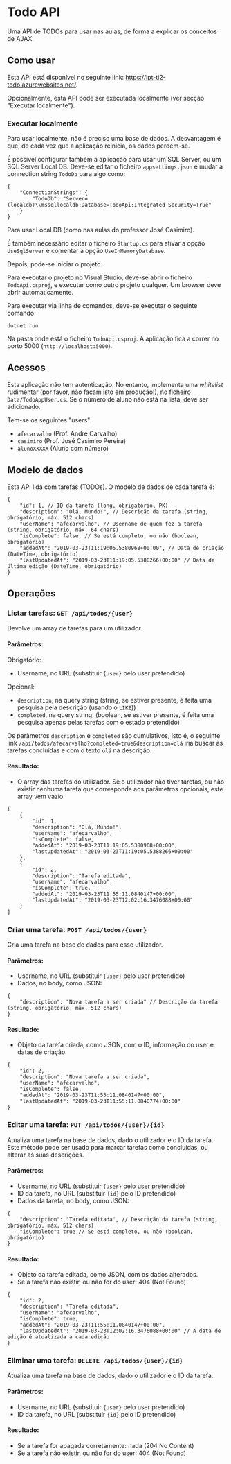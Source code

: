 # Todo API

Uma API de TODOs para usar nas aulas, de forma a explicar os conceitos de AJAX.

## Como usar

Esta API está disponível no seguinte link: https://ipt-ti2-todo.azurewebsites.net/.

Opcionalmente, esta API pode ser executada localmente (ver secção "Executar localmente").

### Executar localmente

Para usar localmente, não é preciso uma base de dados. A desvantagem é que, de cada vez que a aplicação reinicia, os dados perdem-se.

É possível configurar também a aplicação para usar um SQL Server, ou um SQL Server Local DB. Deve-se editar o ficheiro `appsettings.json` e mudar a connection string `TodoDb` para algo como:

```jsonc
{
    "ConnectionStrings": {
        "TodoDb": "Server=(localdb)\\mssqllocaldb;Database=TodoApi;Integrated Security=True"
    }
}
```

Para usar Local DB (como nas aulas do professor José Casimiro).

É também necessário editar o ficheiro `Startup.cs` para ativar a opção `UseSqlServer` e comentar a opção `UseInMemoryDatabase`.

Depois, pode-se iniciar o projeto.

Para executar o projeto no Visual Studio, deve-se abrir o ficheiro `TodoApi.csproj`, e executar como outro projeto qualquer. Um browser deve abrir automaticamente.

Para executar via linha de comandos, deve-se executar o seguinte comando:

```
dotnet run
```

Na pasta onde está o ficheiro `TodoApi.csproj`. A aplicação fica a correr no porto 5000 (`http://localhost:5000`).

## Acessos

Esta aplicação não tem autenticação. No entanto, implementa uma _whitelist_ rudimentar (por favor, não façam isto em produção!), no ficheiro `Data/TodoAppUser.cs`. Se o número de aluno não está na lista, deve ser adicionado.

Tem-se os seguintes "users":

-   `afecarvalho` (Prof. André Carvalho)
-   `casimiro` (Prof. José Casimiro Pereira)
-   `alunoXXXXX` (Aluno com número)

## Modelo de dados

Esta API lida com tarefas (TODOs). O modelo de dados de cada tarefa é:

```jsonc
{
    "id": 1, // ID da tarefa (long, obrigatório, PK)
    "description": "Olá, Mundo!", // Descrição da tarefa (string, obrigatório, máx. 512 chars)
    "userName": "afecarvalho", // Username de quem fez a tarefa (string, obrigatório, máx. 64 chars)
    "isComplete": false, // Se está completo, ou não (boolean, obrigatório)
    "addedAt": "2019-03-23T11:19:05.5380968+00:00", // Data de criação (DateTime, obrigatório)
    "lastUpdatedAt": "2019-03-23T11:19:05.5388266+00:00" // Data de última edição (DateTime, obrigatório)
}
```

## Operações

### Listar tarefas: `GET /api/todos/{user}`

Devolve um array de tarefas para um utilizador.

#### Parâmetros:

Obrigatório:

-   Username, no URL (substituir `{user}` pelo user pretendido)

Opcional:

-   `description`, na query string (string, se estiver presente, é feita uma pesquisa pela descrição (usando o `LIKE`))
-   `completed`, na query string, (boolean, se estiver presente, é feita uma pesquisa apenas pelas tarefas com o estado pretendido)

Os parâmetros `description` e `completed` são cumulativos, isto é, o seguinte link `/api/todos/afecarvalho?completed=true&description=olá` iria buscar as tarefas concluídas e com o texto `olá` na descrição.

#### Resultado:

-   O array das tarefas do utilizador. Se o utilizador não tiver tarefas, ou não existir nenhuma tarefa que corresponde aos parâmetros opcionais, este array vem vazio.

```jsonc
[
    {
        "id": 1,
        "description": "Olá, Mundo!",
        "userName": "afecarvalho",
        "isComplete": false,
        "addedAt": "2019-03-23T11:19:05.5380968+00:00",
        "lastUpdatedAt": "2019-03-23T11:19:05.5388266+00:00"
    },
    {
        "id": 2,
        "description": "Tarefa editada",
        "userName": "afecarvalho",
        "isComplete": true,
        "addedAt": "2019-03-23T11:55:11.0840147+00:00",
        "lastUpdatedAt": "2019-03-23T12:02:16.3476088+00:00"
    }
]
```

### Criar uma tarefa: `POST /api/todos/{user}`

Cria uma tarefa na base de dados para esse utilizador.

#### Parâmetros:

-   Username, no URL (substituir `{user}` pelo user pretendido)
-   Dados, no body, como JSON:

```jsonc
{
    "description": "Nova tarefa a ser criada" // Descrição da tarefa (string, obrigatório, máx. 512 chars)
}
```

#### Resultado:

-   Objeto da tarefa criada, como JSON, com o ID, informação do user e datas de criação.

```jsonc
{
    "id": 2,
    "description": "Nova tarefa a ser criada",
    "userName": "afecarvalho",
    "isComplete": false,
    "addedAt": "2019-03-23T11:55:11.0840147+00:00",
    "lastUpdatedAt": "2019-03-23T11:55:11.0840774+00:00"
}
```

### Editar uma tarefa: `PUT /api/todos/{user}/{id}`

Atualiza uma tarefa na base de dados, dado o utilizador e o ID da tarefa. Este método pode ser usado para marcar tarefas como concluídas, ou alterar as suas descrições.

#### Parâmetros:

-   Username, no URL (substituir `{user}` pelo user pretendido)
-   ID da tarefa, no URL (substituir `{id}` pelo ID pretendido)
-   Dados da tarefa, no body, como JSON:

```jsonc
{
    "description": "Tarefa editada", // Descrição da tarefa (string, obrigatório, máx. 512 chars)
    "isComplete": true // Se está completo, ou não (boolean, obrigatório)
}
```

#### Resultado:

-   Objeto da tarefa editada, como JSON, com os dados alterados.
-   Se a tarefa não existir, ou não for do user: 404 (Not Found)

```jsonc
{
    "id": 2,
    "description": "Tarefa editada",
    "userName": "afecarvalho",
    "isComplete": true,
    "addedAt": "2019-03-23T11:55:11.0840147+00:00",
    "lastUpdatedAt": "2019-03-23T12:02:16.3476088+00:00" // A data de edição é atualizada a cada edição
}
```

### Eliminar uma tarefa: `DELETE /api/todos/{user}/{id}`

Atualiza uma tarefa na base de dados, dado o utilizador e o ID da tarefa.

#### Parâmetros:

-   Username, no URL (substituir `{user}` pelo user pretendido)
-   ID da tarefa, no URL (substituir `{id}` pelo ID pretendido)

#### Resultado:

-   Se a tarefa for apagada corretamente: nada (204 No Content)
-   Se a tarefa não existir, ou não for do user: 404 (Not Found)
